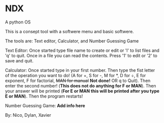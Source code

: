 # NDX
A python OS

This is a consept tool with a softwere menu and basic softwere.

The tools are: Text editor, Calculator, and Number Guessing Game

Text Editor: Once started type file name to create or edit or 'l' to list files and 'q' to quit. Once in a file you can read the contents. Press '1' to edit or '2' to save and quit.

Calculator: Once started type in your first number. Then type the fist letter of the operation you want to do! (A for +, S for -, M for *, D for ÷, E for exponent, F for factorial, ~~MAN for manual~~ **Not done!** OR q to Quit). Then enter the second number! (**This does not do anything for F or MAN**). Then your answer will be printed (**For E or MAN this will be printed after you type E or MAN**). Then the program restarts!

Number Guessing Game: **Add info here**

By: Nico, Dylan, Xavier